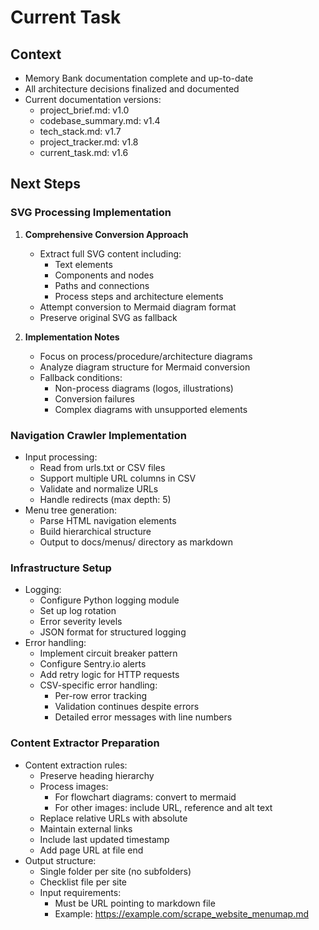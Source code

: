 # Current Task

## Context

- Memory Bank documentation complete and up-to-date
- All architecture decisions finalized and documented
- Current documentation versions:
  - project_brief.md: v1.0
  - codebase_summary.md: v1.4
  - tech_stack.md: v1.7
  - project_tracker.md: v1.8
  - current_task.md: v1.6

## Next Steps

### SVG Processing Implementation

1. **Comprehensive Conversion Approach**

   - Extract full SVG content including:
     - Text elements
     - Components and nodes
     - Paths and connections
     - Process steps and architecture elements
   - Attempt conversion to Mermaid diagram format
   - Preserve original SVG as fallback

2. **Implementation Notes**
   - Focus on process/procedure/architecture diagrams
   - Analyze diagram structure for Mermaid conversion
   - Fallback conditions:
     - Non-process diagrams (logos, illustrations)
     - Conversion failures
     - Complex diagrams with unsupported elements

### Navigation Crawler Implementation

- Input processing:
  - Read from urls.txt or CSV files
  - Support multiple URL columns in CSV
  - Validate and normalize URLs
  - Handle redirects (max depth: 5)
- Menu tree generation:
  - Parse HTML navigation elements
  - Build hierarchical structure
  - Output to docs/menus/ directory as markdown

### Infrastructure Setup

- Logging:
  - Configure Python logging module
  - Set up log rotation
  - Error severity levels
  - JSON format for structured logging
- Error handling:
  - Implement circuit breaker pattern
  - Configure Sentry.io alerts
  - Add retry logic for HTTP requests
  - CSV-specific error handling:
    - Per-row error tracking
    - Validation continues despite errors
    - Detailed error messages with line numbers

### Content Extractor Preparation

- Content extraction rules:
  - Preserve heading hierarchy
  - Process images:
    - For flowchart diagrams: convert to mermaid
    - For other images: include URL, reference and alt text
  - Replace relative URLs with absolute
  - Maintain external links
  - Include last updated timestamp
  - Add page URL at file end
- Output structure:
  - Single folder per site (no subfolders)
  - Checklist file per site
  - Input requirements:
    - Must be URL pointing to markdown file
    - Example: https://example.com/scrape_website_menumap.md
